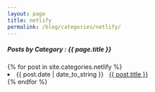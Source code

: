 ```yaml
---
layout: page
title: netlify
permalink: /blog/categories/netlify/
---
```


<h5> Posts by Category : {{ page.title }} </h5>

<div class="card">
{% for post in site.categories.netlify %}
 <li class="category-posts"><span>{{ post.date | date_to_string }}</span> &nbsp; <a href="{{ post.url }}">{{ post.title }}</a></li>
{% endfor %}
</div>